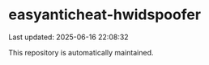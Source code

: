 # easyanticheat-hwidspoofer

Last updated: 2025-06-16 22:08:32

This repository is automatically maintained.
